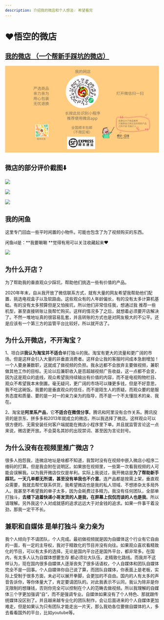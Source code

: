 ```yaml
---
description: 介绍我的微店和个人想法💡 希望看完
---
```


# ❤️悟空的微店

## [我的微店 （一个帮新手踩坑的微店）](https://weidian.com/?userid=1819313964)

![](.gitbook/assets/wo-de-wang-dian-.png)

## **微店的部分评价截图⬇️**

![](.gitbook/assets/41631007789\_.pic\_hd.jpg)

![](.gitbook/assets/51631008608\_.pic\_hd.jpg)

![](.gitbook/assets/61631008609\_.pic\_hd.jpg)

## 我的闲鱼

这里专门回血一些平时闲置的小物件。可能也包含了为了视频购买的东西。

闲鱼id是：**我要唰唰    **觉得有用可以关注收藏起来❤️

![](.gitbook/assets/da-kai-xian-yu-sao-yi-sao-.jpg)

## **为什么开店？**

为了帮助我的垂直观众少踩坑，帮助他们挑选一些有价值的产品。

2020年年末，自从我开放了微信联系方式，就有大量的网友希望我帮助他们配置、挑选电视盒子以及软路由。这些观众有的人年龄偏长，有的没有太多计算机基础。有的没有太多预算但是又怕挨坑，所以他们非常信任我，想通过我 推荐一些机型，甚至直接转账让我帮忙购买。这样的情况多了之后，就想着必须要开店解决了。不然一堆地址真的很容易乱套，并且转账的方式也是对网友极大的不公平。还是应该有一个第三方的监管平台比较好。所以就开店了。

## &#x20;为什么开微店，不开淘宝？

1、坦白讲**我认为淘宝并不适合**单打独斗的我。淘宝有更大的流量和更广阔的市场。但是这样会引入大量的非垂直消费者。这样会让我的客服时间成本急剧增加！一个人要身兼数职，这就成了做视频的负担。我永远都不会放弃主要做视频，兼职做其他工作的目标。无论以后兼职收入是否超越视频广告收益，这一点都不会变，因为这是观众的底线，观众希望我持续输出有价值的内容，而不是电视购物栏目、观众不希望我本末倒置。毫无疑问，更广阔的市场可以赚更多钱，但是不好意思，我不吃这碗饭。我要的是垂直观众的信任，而不是陌生人的质疑。而观众要的是服务态度和质量、要的是一对一的亲力亲为的指导，而不是一个不太懂技术的亲、我在。

2、淘宝是**阿里系产品**，它**不适合在微信分享**。腾讯和阿里没有合作关系。腾讯投资的是京东、拼多多和2013年就成立的微店。所以我选择了微店。这样观众可以很方便的、无需安装任何客户端就能在微店小程序里下单。并且就监管言论这一点来说，微店更开放。不会莫名其妙的出现禁词、甚至因为言论封号。

## 为什么没有在视频里推广微店？

&#x20;很多人抱怨我，连微店地址是啥都不知道，我暂时没有在视频中嵌入微店小程序二维码的打算。但是我会附在说明区。如果放在视频里，一些第一次看我视频的人可能会误解我。以为我开微店仅仅是牟利。实际上我说过，我开微店是**为了帮助新手踩坑，一天几单都无所谓，甚至没有单我也不介意**。连产品都是按需上架，垂直观众需要，我就去帮忙联系供货，我希望微店也是我的私人领域、不想掺杂太多局外人。我甚至不希望我的单子太多，因为会耗费过多精力。我没有任何团队，全部单打独斗，**去楼下追着快递小哥发货的人是我，在屏幕上侃侃而谈的人也是我**。所以请理解。另外我这个人对成就感的追求远远大于对金钱的追求。如果一件事干着没劲，那我一定干不长。

## 兼职和自媒体 是单打独斗 亲力亲为

我个人倾向于不请团队，个人完成。最初做视频就是因为自媒体这个行业有它自由的一面，有一定的主导权，我对于精致化的节目并没有向往。如果观众喜欢看精致化的节目，可以有太多的选择。无论是国内平台还是国外平台，都非常多。在国内，有太多人认为自媒体想要生存 都必须壮大队伍，走精致化路线。而我并不这样认为，现在国内很多自媒体人逐渐丧失了很多话语权，个人自媒体和团队自媒体完全不是一回事。个人自媒体你自己说了算，而团队自媒体，你表面上是老板，实际上受制于很多方面，未必可以展开拳脚，会更加的不自由。国内的人有太多的声音告诉你，等你体量大了，肯定要请团队的。对此我表示不认同，我认为除非是你无限制的想赚钱，否则你完全可以控制在个人的范畴去做视频。所以我理解的自媒体三个字更加强调“自“，而不是强调专业。自媒体如果没有了个人特色、那就跟传统媒体没区别了。并且越来越专业化的团队制作，会让后面进来的个人自媒体更加难走，但是如果认为只有团队才能走出一片天，那么我劝各位要做自媒体的人，多去看看国外的平台，比如youtube等。
